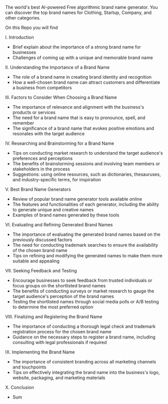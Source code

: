 The world's best AI-powered Free algorithmic brand name generator. You can discover the top brand names for Clothing, Startup, Company, and other categories. 

On this Repo you will find 

I. Introduction
- Brief explain about the importance of a strong brand name for businesses
- Challenges of coming up with a unique and memorable brand name

II. Understanding the Importance of a Brand Name
- The role of a brand name in creating brand identity and recognition
- How a well-chosen brand name can attract customers and differentiate a business from competitors

III. Factors to Consider When Choosing a Brand Name
- The importance of relevance and alignment with the business's products or services
- The need for a brand name that is easy to pronounce, spell, and remember
- The significance of a brand name that evokes positive emotions and resonates with the target audience

IV. Researching and Brainstorming for a Brand Name
- Tips on conducting market research to understand the target audience's preferences and perceptions
- The benefits of brainstorming sessions and involving team members or stakeholders in the process
- Suggestions: using online resources, such as dictionaries, thesauruses, and industry-specific terms, for inspiration

V. Best Brand Name Generators
- Review of popular brand name generator tools available online
- The features and functionalities of each generator, including the ability to generate unique and creative names
- Examples of brand names generated by these tools

VI. Evaluating and Refining Generated Brand Names
- The importance of evaluating the generated brand names based on the previously discussed factors
- The need for conducting trademark searches to ensure the availability of the chosen brand name
- Tips on refining and modifying the generated names to make them more suitable and appealing

VII. Seeking Feedback and Testing
- Encourage businesses to seek feedback from trusted individuals or focus groups on the shortlisted brand names
- The benefits of conducting surveys or market research to gauge the target audience's perception of the brand names
- Testing the shortlisted names through social media polls or A/B testing to determine the most preferred option

VIII. Finalizing and Registering the Brand Name
- The importance of conducting a thorough legal check and trademark registration process for the chosen brand name
- Guidance on the necessary steps to register a brand name, including consulting with legal professionals if required

IX. Implementing the Brand Name
- The importance of consistent branding across all marketing channels and touchpoints
- Tips on effectively integrating the brand name into the business's logo, website, packaging, and marketing materials

X. Conclusion
- Sum
